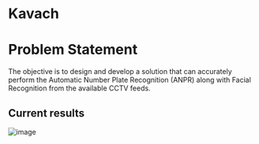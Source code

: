 # Kavach

# Problem Statement 
The objective is to design and develop a solution that can accurately perform the Automatic Number Plate Recognition (ANPR) along with Facial Recognition from the available CCTV feeds.

## Current results

![image](https://user-images.githubusercontent.com/103204383/229184627-02e5e615-66b4-42a2-a54e-8b94e6888729.png)

